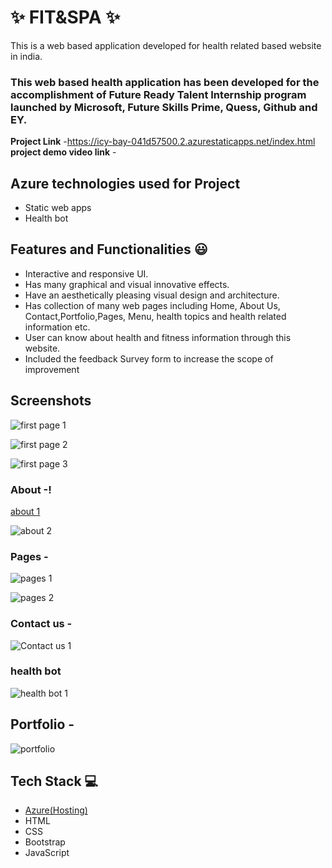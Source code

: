 
# ✨  FIT&SPA ✨

This is a web based application developed for health related based website in india.

### This web based health application has been developed for the accomplishment of Future Ready Talent Internship program launched by Microsoft, Future Skills Prime, Quess, Github and EY.


**Project Link** -https://icy-bay-041d57500.2.azurestaticapps.net/index.html
**project demo video link** - 

## Azure technologies used for Project

- Static web apps
- Health bot

## Features and Functionalities 😃

- Interactive and responsive UI.
- Has many graphical and visual innovative effects.
- Have an aesthetically pleasing visual design and architecture.
- Has collection of many web pages including Home, About Us, Contact,Portfolio,Pages, Menu, health topics and health related information etc.
- User can know about health and fitness information through this website.
- Included the feedback Survey form to increase the scope of improvement 

## Screenshots

   ![first page 1](https://user-images.githubusercontent.com/116420240/202244462-5b0c808c-5f9b-46b1-91d8-98b8c4e09cef.PNG)
   
![first page 2](https://user-images.githubusercontent.com/116420240/202244500-64d7e764-e0ed-45d6-823c-fedf668a8150.PNG)

![first page 3](https://user-images.githubusercontent.com/116420240/202244546-671ebf95-1e92-4287-99b5-2f6ba3fce5ba.PNG)

### About -!
[about 1](https://user-images.githubusercontent.com/116420240/202245326-12a08677-83f9-4cb6-bbe0-1f6b1524e17d.PNG)


![about 2](https://user-images.githubusercontent.com/116420240/202245405-a584b9aa-2337-4a68-9d71-38b29a7a4a4c.PNG)


### Pages -
![pages 1](https://user-images.githubusercontent.com/116420240/202246263-322325d2-2dc0-4624-a62d-5dd7d0760dec.PNG)

![pages 2](https://user-images.githubusercontent.com/116420240/202246317-701ce405-15bd-48be-9a36-e6187c4e6ac4.PNG)


### Contact us -

![Contact us 1](https://user-images.githubusercontent.com/116420240/202246698-1cd7d743-78d8-4eb0-95ef-8027521e2980.PNG)

### health bot

![health bot 1](https://user-images.githubusercontent.com/116420240/202247115-943d88ea-75b9-4512-8b68-65fa079be2d9.PNG)

## Portfolio -

![portfolio](https://user-images.githubusercontent.com/116420240/202247690-57e53271-3945-4cc4-857a-5707b639126b.PNG)

## Tech Stack 💻
- [Azure(Hosting)](https://azure.microsoft.com/en-in/features/azure-portal/)
- HTML
- CSS
- Bootstrap
- JavaScript
